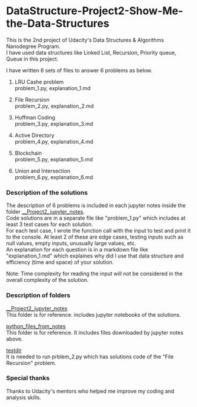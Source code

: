 # DataStructure-Project2-Show-Me-the-Data-Structures  
This is the 2nd project of Udacity's Data Structures & Algorithms Nanodegree Program.  
I have used data structures like Linked List, Recursion, Priority queue, Queue in this project.

I have written 6 sets of files to answer 6 problems as below.

1. LRU Cashe problem  
problem_1.py, explanation_1.md

2. File Recursion  
problem_2.py, explanation_2.md

3. Huffman Coding  
problem_3.py, explanation_3.md  

4. Active Directory  
problem_4.py, explanation_4.md

5. Blockchain  
problem_5.py, explanation_5.md

6. Union and Intersection  
problem_6.py, explanation_6.md

### Description of the solutions

The description of 6 problems is included in each jupyter notes inside the folder [__Project2_jupyter_notes](https://github.com/Data-Semi/DataStructure-Project2-Show-Me-the-Data-Structures/tree/main/__Project2_jupyter_notes).  
Code solutions are in a separate file like "problem_1.py" which includes at least 3 test cases for each solution.  
For each test case, I wrote the function call with the input to test and print it to the console.
At least 2 of these are edge cases, testing inputs such as null values, empty inputs, unusually large values, etc.  
An explanation for each question is in a markdown file like "explanation_1.md" which explaines why did I use that data structure and efficiency (time and space) of your solution.

Note: Time complexity for reading the input will not be considered in the overall complexity of the solution.

### Description of folders

[__Project2_jupyter_notes](https://github.com/Data-Semi/DataStructure-Project2-Show-Me-the-Data-Structures/tree/main/__Project2_jupyter_notes)  
This folder is for reference. includes jupyter notebooks of the solutions.

[python_files_from_notes](https://github.com/Data-Semi/DataStructure-Project2-Show-Me-the-Data-Structures/tree/main/python_files_from_notes)  
This folder is for reference. It includes files downloaded by jupyter notes above.

[testdir](https://github.com/Data-Semi/DataStructure-Project2-Show-Me-the-Data-Structures/tree/main/testdir)  
It is needed to run prblem_2.py which has solutions code of the "File Recursion" problem.

### Special thanks
Thanks to Udacity's mentors who helped me improve my coding and analysis skills.


